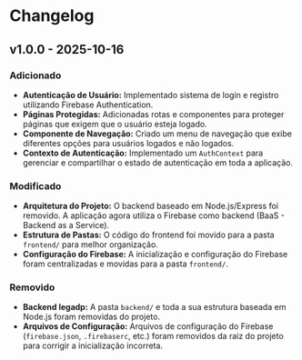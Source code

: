 # Changelog

## v1.0.0 - 2025-10-16

### Adicionado

- **Autenticação de Usuário:** Implementado sistema de login e registro utilizando Firebase Authentication.
- **Páginas Protegidas:** Adicionadas rotas e componentes para proteger páginas que exigem que o usuário esteja logado.
- **Componente de Navegação:** Criado um menu de navegação que exibe diferentes opções para usuários logados e não logados.
- **Contexto de Autenticação:** Implementado um `AuthContext` para gerenciar e compartilhar o estado de autenticação em toda a aplicação.

### Modificado

- **Arquitetura do Projeto:** O backend baseado em Node.js/Express foi removido. A aplicação agora utiliza o Firebase como backend (BaaS - Backend as a Service).
- **Estrutura de Pastas:** O código do frontend foi movido para a pasta `frontend/` para melhor organização.
- **Configuração do Firebase:** A inicialização e configuração do Firebase foram centralizadas e movidas para a pasta `frontend/`.

### Removido

- **Backend legadp:** A pasta `backend/` e toda a sua estrutura baseada em Node.js foram removidas do projeto.
- **Arquivos de Configuração:** Arquivos de configuração do Firebase (`firebase.json`, `.firebaserc`, etc.) foram removidos da raiz do projeto para corrigir a inicialização incorreta.
